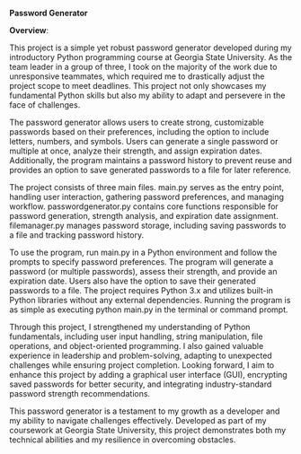 **Password Generator**

**Overview**:

This project is a simple yet robust password generator developed during my introductory Python programming course at Georgia State University. As the team leader in a group of three, I took on the majority of the work due to unresponsive teammates, which required me to drastically adjust the project scope to meet deadlines. This project not only showcases my fundamental Python skills but also my ability to adapt and persevere in the face of challenges.

The password generator allows users to create strong, customizable passwords based on their preferences, including the option to include letters, numbers, and symbols. Users can generate a single password or multiple at once, analyze their strength, and assign expiration dates. Additionally, the program maintains a password history to prevent reuse and provides an option to save generated passwords to a file for later reference.

The project consists of three main files. main.py serves as the entry point, handling user interaction, gathering password preferences, and managing workflow. passwordgenerator.py contains core functions responsible for password generation, strength analysis, and expiration date assignment. filemanager.py manages password storage, including saving passwords to a file and tracking password history.

To use the program, run main.py in a Python environment and follow the prompts to specify password preferences. The program will generate a password (or multiple passwords), assess their strength, and provide an expiration date. Users also have the option to save their generated passwords to a file. The project requires Python 3.x and utilizes built-in Python libraries without any external dependencies. Running the program is as simple as executing python main.py in the terminal or command prompt.

Through this project, I strengthened my understanding of Python fundamentals, including user input handling, string manipulation, file operations, and object-oriented programming. I also gained valuable experience in leadership and problem-solving, adapting to unexpected challenges while ensuring project completion. Looking forward, I aim to enhance this project by adding a graphical user interface (GUI), encrypting saved passwords for better security, and integrating industry-standard password strength recommendations.

This password generator is a testament to my growth as a developer and my ability to navigate challenges effectively. Developed as part of my coursework at Georgia State University, this project demonstrates both my technical abilities and my resilience in overcoming obstacles.

